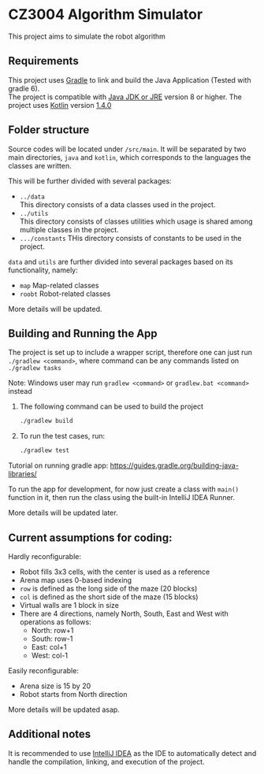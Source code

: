 # CZ3004 Algorithm Simulator

This project aims to simulate the robot algorithm 

## Requirements 

This project uses [Gradle](https://gradle.org/install/) to link and build the Java Application 
(Tested with gradle 6).   
The project is compatible with [Java JDK or JRE](https://www.oracle.com/java/technologies/javase-downloads.html) version 8 or higher. 
The project uses [Kotlin](https://kotlinlang.org/) version [1.4.0](https://github.com/JetBrains/kotlin/releases/tag/v1.4.0)

## Folder structure 
Source codes will be located under `/src/main`. 
It will be separated by two main directories, `java` and `kotlin`, 
which corresponds to the languages the classes are written. 

This will be further divided with several packages: 
*   `../data`  
    This directory consists of a data classes used in the project. 
*   `../utils`  
    This directory consists of classes utilities which usage is shared among multiple classes in the project.
*   `.../constants`
    THis directory consists of constants to be used in the project.

`data` and `utils` are further divided into several packages based on its functionality, namely: 
*   `map`
    Map-related classes
*   `roobt`
    Robot-related classes 

More details will be updated. 

## Building and Running the App 

The project is set up to include a wrapper script, therefore one can just run `./gradlew <command>`, 
where command can be any commands listed on `./gradlew tasks`

Note: Windows user may run `gradlew <command>` or `gradlew.bat <command>` instead

1.  The following command can be used to build the project

    ```bash
    ./gradlew build
    ```
    

2.  To run the test cases, run: 
    
    ```bash 
    ./gradlew test
    ```

Tutorial on running gradle app: https://guides.gradle.org/building-java-libraries/

To run the app for development, for now just create a class with `main()` function in it, 
then run the class using the built-in IntelliJ IDEA Runner. 

More details will be updated later. 

## Current assumptions for coding: 
Hardly reconfigurable: 
*   Robot fills 3x3 cells, with the center is used as a reference
*   Arena map uses 0-based indexing
*   `row` is defined as the long side of the maze (20 blocks)
*   `col` is defined as the short side of the maze (15 blocks)
*   Virtual walls are 1 block in size
*   There are 4 directions, namely North, South, East and West with operations as follows: 
    -   North: row+1
    -   South: row-1
    -   East: col+1
    -   West: col-1

Easily reconfigurable: 
*   Arena size is 15 by 20
*   Robot starts from North direction

More details will be updated asap. 

## Additional notes 

It is recommended to use [IntelliJ IDEA](https://www.jetbrains.com/idea/) as the IDE to 
automatically detect and handle the compilation, linking, and execution of the project. 
